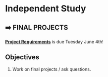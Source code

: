 <!---
{"next":"Lectures/Lecture19.md","title":"Independent Study"}
-->

# Independent Study

## ➡️ FINAL PROJECTS
**[Project Requirements](../Homework/final.md)** is due Tuesday June 4th!

## Objectives

1. Work on final projects / ask questions.
